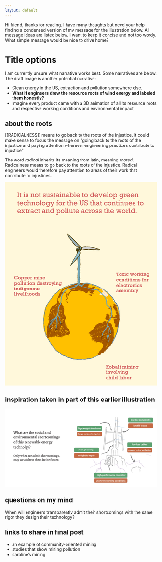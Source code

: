 ```yaml
---
layout: default
---
```

Hi friend, thanks for reading. I have many thoughts but need your help finding a condensed version of my message for the illustration below. All message ideas are listed below. I want to keep it concise and not too wordy. What simple message would be nice to drive home? 
# Title options 

I am currently unsure what narrative works best. Some narratives are below. The draft image is another potential narrative:
- Clean energy in the US, extraction and pollution somewhere else. 
- **What if engineers drew the resource roots of wind energy and labeled them honestly?** 
- Imagine every product came with a 3D animation of all its resource roots and respective working conditions and environmental impact 
## about the roots
[[RADICALNESS]] means to go back to the roots of the injustice. It could make sense to focus the message on "going back to the roots of the injustice and paying attention wherever engineering practices contribute to injustice"

The word *radical* inherits its meaning from latin, meaning *rooted*. Radicalness means to go back to the roots of the injustice. Radical engineers would therefore pay attention to areas of their work that contribute to injustices. 

![](media/ROOTS-OF-RENEWABLES_1.png)


## inspiration taken in part of this earlier illustration 

![](media/cleanshot_2024-07-27-at-17-48-57@2x.png)

## questions on my mind
When will engineers transparently admit their shortcomings with the same rigor they design their technology?

## links to share in final post 
- an example of community-oriented mining 
- studies that show mining pollution 
- caroline’s mining 
